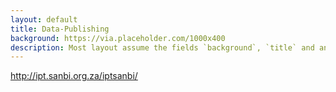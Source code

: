 ```yaml
---
layout: default
title: Data-Publishing
background: https://via.placeholder.com/1000x400
description: Most layout assume the fields `background`, `title` and an optional `description`
---
```


http://ipt.sanbi.org.za/iptsanbi/

